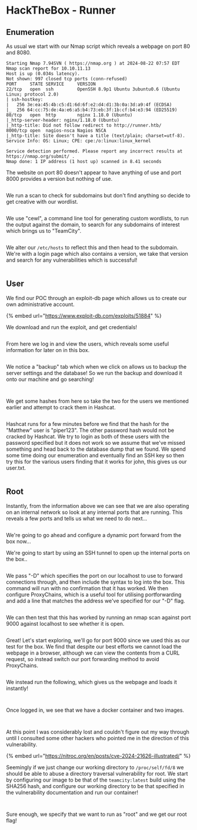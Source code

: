 # HackTheBox - Runner

## Enumeration

As usual we start with our Nmap script which reveals a webpage on port 80 and 8080.

```
Starting Nmap 7.94SVN ( https://nmap.org ) at 2024-08-22 07:57 EDT
Nmap scan report for 10.10.11.13
Host is up (0.034s latency).
Not shown: 997 closed tcp ports (conn-refused)
PORT     STATE SERVICE     VERSION
22/tcp   open  ssh         OpenSSH 8.9p1 Ubuntu 3ubuntu0.6 (Ubuntu Linux; protocol 2.0)
| ssh-hostkey: 
|   256 3e:ea:45:4b:c5:d1:6d:6f:e2:d4:d1:3b:0a:3d:a9:4f (ECDSA)
|_  256 64:cc:75:de:4a:e6:a5:b4:73:eb:3f:1b:cf:b4:e3:94 (ED25519)
80/tcp   open  http        nginx 1.18.0 (Ubuntu)
|_http-server-header: nginx/1.18.0 (Ubuntu)
|_http-title: Did not follow redirect to http://runner.htb/
8000/tcp open  nagios-nsca Nagios NSCA
|_http-title: Site doesn't have a title (text/plain; charset=utf-8).
Service Info: OS: Linux; CPE: cpe:/o:linux:linux_kernel

Service detection performed. Please report any incorrect results at https://nmap.org/submit/ .
Nmap done: 1 IP address (1 host up) scanned in 8.41 seconds
```

The website on port 80 doesn't appear to have anything of use and port 8000 provides a version but nothing of use.

<figure><img src=".gitbook/assets/image (11).png" alt=""><figcaption></figcaption></figure>

We run a scan to check for subdomains but don't find anything so decide to get creative with our wordlist.

<figure><img src=".gitbook/assets/image (1) (1) (1).png" alt=""><figcaption></figcaption></figure>

We use "cewl", a command line tool for generating custom wordlists, to run the output against the domain, to search for any subdomains of interest which brings us to "TeamCity".

<figure><img src=".gitbook/assets/image (2) (1) (1).png" alt=""><figcaption></figcaption></figure>

We alter our `/etc/hosts` to reflect this and then head to the subdomain. We're with a login page which also contains a version, we take that version and search for any vulnerabilities which is successful!

<figure><img src=".gitbook/assets/image (3) (1).png" alt=""><figcaption></figcaption></figure>

## User

We find our POC through an exploit-db page which allows us to create our own administrative account.

{% embed url="https://www.exploit-db.com/exploits/51884" %}

We download and run the exploit, and get credentials!

<figure><img src=".gitbook/assets/image (4) (1).png" alt=""><figcaption></figcaption></figure>

From here we log in and view the users, which reveals some useful information for later on in this box.

<figure><img src=".gitbook/assets/image (5) (1).png" alt=""><figcaption></figcaption></figure>

We notice a "backup" tab which when we click on allows us to backup the server settings and the database! So we run the backup and download it onto our machine and go searching!

<figure><img src=".gitbook/assets/image (6) (1).png" alt=""><figcaption></figcaption></figure>

<figure><img src=".gitbook/assets/image (7) (1).png" alt=""><figcaption></figcaption></figure>

We get some hashes from here so take the two for the users we mentioned earlier and attempt to crack them in Hashcat.

<figure><img src=".gitbook/assets/image (8) (1).png" alt=""><figcaption></figcaption></figure>

Hashcat runs for a few minutes before we find that the hash for the "Matthew" user is "piper123". The other password hash would not be cracked by Hashcat. We try to login as both of these users with the password specified but it does not work so we assume that we've missed something and head back to the database dump that we found. We spend some time doing our enumeration and eventually find an SSH key so then try this for the various users finding that it works for john, this gives us our user.txt.

<figure><img src=".gitbook/assets/image (9) (1).png" alt=""><figcaption></figcaption></figure>

## Root

Instantly, from the information above we can see that we are also operating on an internal network so look at any internal ports that are running. This reveals a few ports and tells us what we need to do next...

<figure><img src=".gitbook/assets/image (10) (1).png" alt=""><figcaption></figcaption></figure>

We're going to go ahead and configure a dynamic port forward from the box now...



We're going to start by using an SSH tunnel to open up the internal ports on the box..

<figure><img src=".gitbook/assets/image (11) (1).png" alt=""><figcaption></figcaption></figure>

We pass "-D" which specifies the port on our localhost to use to forward connections through, and then include the syntax to log into the box. This command will run with no confirmation that it has worked. We then configure ProxyChains, which is a useful tool for utilising portforwarding and add a line that matches the address we've specified for our "-D" flag.

<figure><img src=".gitbook/assets/image (12).png" alt=""><figcaption></figcaption></figure>

We can then test that this has worked by running an nmap scan against port 9000 against localhost to see whether it is open.

<figure><img src=".gitbook/assets/image (13).png" alt=""><figcaption></figcaption></figure>

Great! Let's start exploring, we'll go for port 9000 since we used this as our test for the box. We find that despite our best efforts we cannot load the webpage in a browser, although we can view the contents from a CURL request, so instead switch our port forwarding method to avoid ProxyChains.

<figure><img src=".gitbook/assets/image (14).png" alt=""><figcaption></figcaption></figure>

We instead run the following, which gives us the webpage and loads it instantly!

<figure><img src=".gitbook/assets/image (15).png" alt=""><figcaption></figcaption></figure>

<figure><img src=".gitbook/assets/image (16).png" alt=""><figcaption></figcaption></figure>

Once logged in, we see that we have a docker container and two images.&#x20;

<figure><img src=".gitbook/assets/hyszZxWttj.png" alt=""><figcaption></figcaption></figure>

<figure><img src=".gitbook/assets/jRWIYYPOgR.png" alt=""><figcaption></figcaption></figure>



At this point I was considerably lost and couldn't figure out my way through until I consulted some other hackers who pointed me in the direction of this vulnerability.

{% embed url="https://nitroc.org/en/posts/cve-2024-21626-illustrated/" %}

Seemingly if we just change our working directory to `/proc/self/fd/8` we should be able to abuse a directory traversal vulnerability for root. We start by configuring our image to be that of the `teamcity:latest` build using the SHA256 hash, and configure our working directory to be that specified in the vulnerability documentation and run our container!

<figure><img src=".gitbook/assets/image (17).png" alt=""><figcaption></figcaption></figure>

<figure><img src=".gitbook/assets/hir7lQd5EQ.png" alt=""><figcaption></figcaption></figure>

Sure enough, we specify that we want to run as "root" and we get our root flag!&#x20;

<figure><img src=".gitbook/assets/7Suu8Fg5wy.png" alt=""><figcaption></figcaption></figure>


